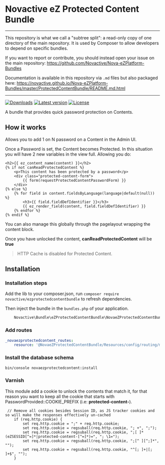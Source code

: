 # Novactive eZ Protected Content Bundle

----

This repository is what we call a "subtree split": a read-only copy of one directory of the main repository. 
It is used by Composer to allow developers to depend on specific bundles.

If you want to report or contribute, you should instead open your issue on the main repository: https://github.com/Novactive/Nova-eZPlatform-Bundles

Documentation is available in this repository via `.md` files but also packaged here: https://novactive.github.io/Nova-eZPlatform-Bundles/master/ProtectedContentBundle/README.md.html

----

[![Downloads](https://img.shields.io/packagist/dt/novactive/ezprotectedcontentbundle.svg?style=flat-square)](https://packagist.org/packages/novactive/ezprotectedcontentbundle)
[![Latest version](https://img.shields.io/github/release/Novactive/NovaeZProtectedContentBundle.svg?style=flat-square)](https://github.com/Novactive/NovaeZProtectedContentBundle/releases)
[![License](https://img.shields.io/packagist/l/novactive/ezprotectedcontentbundle.svg?style=flat-square)](LICENSE)

A bundle that provides quick password protection on Contents.

## How it works

Allows you to add 1 on N password on a Content in the Admin UI.

Once a Password is set, the Content becomes Protected. In this situation you will have 2 new variables in the view full.
Allowing you do:

```twig
<h2>{{ ez_content_name(content) }}</h2>
{% if not canReadProtectedContent %}
    <p>This content has been protected by a password</p>
    <div class="protected-content-form">
        {{ form(requestProtectedContentPasswordForm) }}
    </div>
{% else %}
    {% for field in content.fieldsByLanguage(language|default(null)) %}
        <h3>{{ field.fieldDefIdentifier }}</h3>
        {{ ez_render_field(content, field.fieldDefIdentifier) }}
    {% endfor %}
{% endif %}
```

You can also manage this globally through the pagelayout wrapping the content block.

Once you have unlocked the content, __canReadProtectedContent__ will be __true__ 

> HTTP Cache is disabled for Protected Content.


## Installation

### Installation steps

Add the lib to your composer.json, run `composer require novactive/ezprotectedcontentbundle` to refresh dependencies.

Then inject the bundle in the `bundles.php` of your application.

```php
    Novactive\Bundle\eZProtectedContentBundle\NovaeZProtectedContentBundle::class => [ 'all'=> true ],
```

### Add routes

```yaml
_novaezprotectedcontent_routes:
    resource: '@NovaeZProtectedContentBundle/Resources/config/routing/main.yml'
```

### Install the database schema

```bash
bin/console novaezprotectedcontent:install
```

### Varnish

This module add a cookie to unlock the contents that match it, for that reason you want to keep all the cookie that 
starts with PasswordProvided::COOKIE_PREFIX (i.e: **protected-content-**).

```vcl
 // Remove all cookies besides Session ID, as JS tracker cookies and so will make the responses effectively un-cached
    if (req.http.cookie) {
        set req.http.cookie = ";" + req.http.cookie;
        set req.http.cookie = regsuball(req.http.cookie, "; +", ";");
        set req.http.cookie = regsuball(req.http.cookie, ";[ ]*(eZSESSID[^=]*|protected-content-[^=]*)=", "; \1=");
        set req.http.cookie = regsuball(req.http.cookie, ";[^ ][^;]*", "");
        set req.http.cookie = regsuball(req.http.cookie, "^[; ]+|[; ]+$", "");
    }
```

